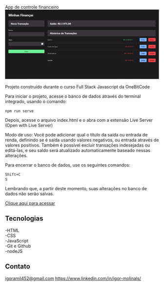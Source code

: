 App de controle financeiro
![preview](./assets/preview.PNG)

Projeto construído durante o curso Full Stack Javascript da OneBitCode

Para iniciar o projeto, acesse o banco de dados através do terminal integrado, usando o comando:
```
npm run serve 
```

Depois, acesse o arquivo index.html e o abra com a extensão Live Server (Open with Live Server)

Modo de uso: Você pode adicionar qual o título da saída ou entrada de renda, definindo se é saída usando valores negativos, ou entrada através de valores positivos. Também é possível excluir transações indesejadas ou editá-las, e seu saldo será atualizado automaticamente baseado nessas alterações.

Para encerrar o banco de dados, use os seguintes comandos:
```
Shift+C
S
```

Lembrando que, a partir deste momento, suas alterações no banco de dados não serão salvas.

[Clique aqui para acessar](https://igormolinals.github.io/App-de-financas/)

## Tecnologias

-HTML
<br/>
-CSS
<br/>
-JavaScript
<br/>
-Git e Github
<br/>
-nodeJS

## Contato
igoramil452@gmail.com
https://www.linkedin.com/in/igor-molinals/